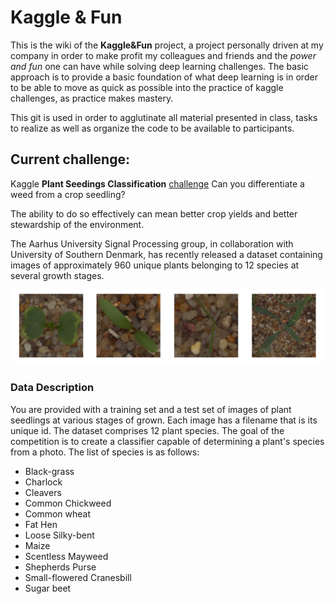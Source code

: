 # Kaggle & Fun
This is the wiki of the __Kaggle&Fun__ project, a project personally driven at my company in order to make profit my colleagues and friends and the _power and fun_ one can have while solving deep learning challenges. The basic approach is to provide a basic foundation of what deep learning is in order to be able to move as quick as possible into the practice of kaggle challenges, as practice makes mastery. 

This git is used in order to agglutinate all material presented in class, tasks to realize as well as organize the code to be available to participants.

## Current challenge:
Kaggle __Plant Seedings Classification__ [challenge](https://www.kaggle.com/c/plant-seedlings-classification/data)
Can you differentiate a weed from a crop seedling?

The ability to do so effectively can mean better crop yields and better stewardship of the environment.

The Aarhus University Signal Processing group, in collaboration with University of Southern Denmark, has recently released a dataset containing images of approximately 960 unique plants belonging to 12 species at several growth stages.

[image]: images/seedings.png
![plant_seedings][image]

### Data Description
You are provided with a training set and a test set of images of plant seedlings at various stages of grown. Each image has a filename that is its unique id. The dataset comprises 12 plant species. The goal of the competition is to create a classifier capable of determining a plant's species from a photo. The list of species is as follows:
- Black-grass
- Charlock
- Cleavers
- Common Chickweed
- Common wheat
- Fat Hen
- Loose Silky-bent
- Maize
- Scentless Mayweed
- Shepherds Purse
- Small-flowered Cranesbill
- Sugar beet

